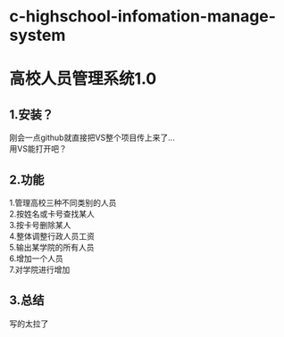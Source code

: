 # c-highschool-infomation-manage-system
高校人员管理系统1.0
====
1.安装？
------

刚会一点github就直接把VS整个项目传上来了...<br>
用VS能打开吧？

2.功能
-------
1.管理高校三种不同类别的人员<br>
2.按姓名或卡号查找某人<br>
3.按卡号删除某人<br>
4.整体调整行政人员工资<br>
5.输出某学院的所有人员<br>
6.增加一个人员<br>
7.对学院进行增加<br>

3.总结
-----
写的太拉了
